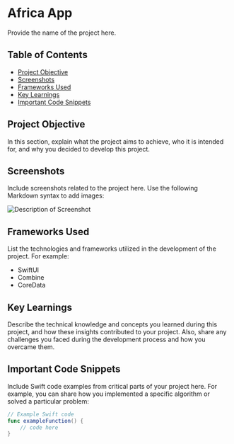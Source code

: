 # Africa App

Provide the name of the project here.

## Table of Contents

- [Project Objective](#project-objective)
- [Screenshots](#screenshots)
- [Frameworks Used](#frameworks-used)
- [Key Learnings](#key-learnings)
- [Important Code Snippets](#important-code-snippets)

## Project Objective

In this section, explain what the project aims to achieve, who it is intended for, and why you decided to develop this project.

## Screenshots

Include screenshots related to the project here. Use the following Markdown syntax to add images:

![Description of Screenshot](https://github.com/Dzdrgl/SwiftPortfolio/issues/1#issue-2400765723)

## Frameworks Used

List the technologies and frameworks utilized in the development of the project. For example:

- SwiftUI
- Combine
- CoreData

## Key Learnings

Describe the technical knowledge and concepts you learned during this project, and how these insights contributed to your project. Also, share any challenges you faced during the development process and how you overcame them.

## Important Code Snippets

Include Swift code examples from critical parts of your project here. For example, you can share how you implemented a specific algorithm or solved a particular problem:

```swift
// Example Swift code
func exampleFunction() {
    // code here
}
